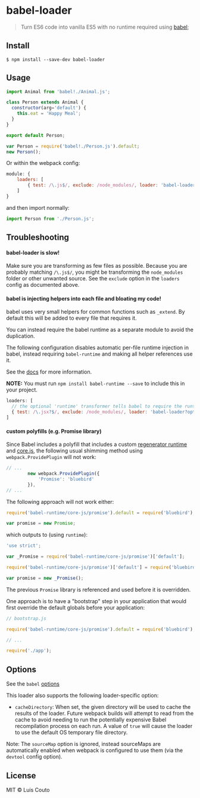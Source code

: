 # babel-loader

> Turn ES6 code into vanilla ES5 with no runtime required using [babel](https://github.com/babel/babel);

## Install

```
$ npm install --save-dev babel-loader
```

## Usage

```javascript
import Animal from 'babel!./Animal.js';

class Person extends Animal {
  constructor(arg='default') {
    this.eat = 'Happy Meal';
  }
}

export default Person;
```

```javascript
var Person = require('babel!./Person.js').default;
new Person();
```

Or within the webpack config:

```javascript
module: {
    loaders: [
        { test: /\.js$/, exclude: /node_modules/, loader: 'babel-loader'}
    ]
}
```

and then import normally:

```javascript
import Person from './Person.js';
```

## Troubleshooting

#### babel-loader is slow!

Make sure you are transforming as few files as possible. Because you are probably 
matching `/\.js$/`, you might be transforming the `node_modules` folder or other unwanted
source. See the `exclude` option in the `loaders` config as documented above.

#### babel is injecting helpers into each file and bloating my code!

babel uses very small helpers for common functions such as `_extend`. By default
this will be added to every file that requires it.

You can instead require the babel runtime as a separate module to avoid the duplication.

The following configuration disables automatic per-file runtime injection in babel, instead
requiring `babel-runtime` and making all helper references use it.

See the [docs](https://babeljs.io/docs/usage/runtime) for more information.

**NOTE:** You must run `npm install babel-runtime --save` to include this in your project.

```javascript
loaders: [
  // the optional 'runtime' transformer tells babel to require the runtime instead of inlining it.
  { test: /\.jsx?$/, exclude: /node_modules/, loader: 'babel-loader?optional=runtime' }
]
```

#### custom polyfills (e.g. Promise library)

Since Babel includes a polyfill that includes a custom [regenerator runtime](https://github.com/facebook/regenerator/blob/master/runtime.js) and [core.js](https://github.com/zloirock/core-js), the following usual shimming method using `webpack.ProvidePlugin` will not work:

```javascript
// ...
        new webpack.ProvidePlugin({
            'Promise': 'bluebird'
        }),
// ...
```

The following approach will not work either:

```javascript
require('babel-runtime/core-js/promise').default = require('bluebird');

var promise = new Promise;
```

which outputs to (using `runtime`):

```javascript
'use strict';

var _Promise = require('babel-runtime/core-js/promise')['default'];

require('babel-runtime/core-js/promise')['default'] = require('bluebird');

var promise = new _Promise();
```

The previous `Promise` library is referenced and used before it is overridden.

One approach is to have a "bootstrap" step in your application that would first override the default globals before your application:

```javascript
// bootstrap.js

require('babel-runtime/core-js/promise').default = require('bluebird');

// ...

require('./app');
```

## Options

See the `babel` [options](http://babeljs.io/docs/usage/options/)

This loader also supports the following loader-specific option:

* `cacheDirectory`: When set, the given directory will be used to cache the results of the loader.
  Future webpack builds will attempt to read from the cache to avoid needing to run the potentially
  expensive Babel recompilation process on each run. A value of `true` will cause the loader to
  use the default OS temporary file directory.

Note: The `sourceMap` option is ignored, instead sourceMaps are automatically enabled when webpack is configured to use them (via the `devtool` config option).

## License

MIT © Luis Couto
